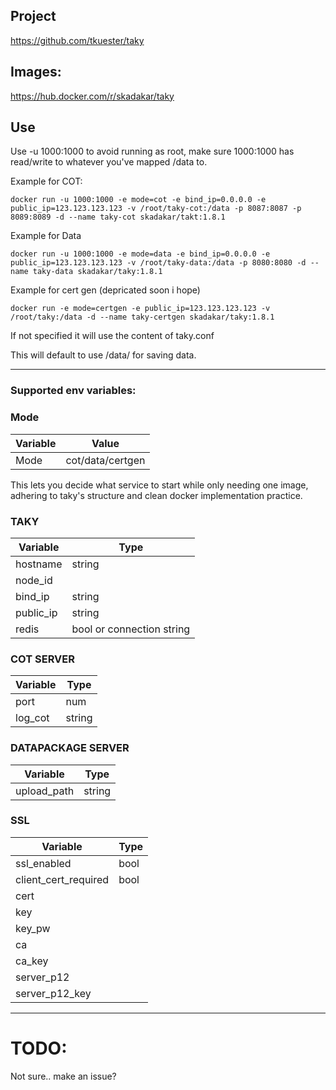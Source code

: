 ## Project 

https://github.com/tkuester/taky

## Images: 

https://hub.docker.com/r/skadakar/taky


## Use
Use -u 1000:1000 to avoid running as root, make sure 1000:1000 has read/write to whatever you've mapped /data to.

Example for COT:
```
docker run -u 1000:1000 -e mode=cot -e bind_ip=0.0.0.0 -e public_ip=123.123.123.123 -v /root/taky-cot:/data -p 8087:8087 -p 8089:8089 -d --name taky-cot skadakar/takt:1.8.1
```
Example for Data
```
docker run -u 1000:1000 -e mode=data -e bind_ip=0.0.0.0 -e public_ip=123.123.123.123 -v /root/taky-data:/data -p 8080:8080 -d --name taky-data skadakar/taky:1.8.1
```
Example for cert gen (depricated soon i hope)
```
docker run -e mode=certgen -e public_ip=123.123.123.123 -v /root/taky:/data -d --name taky-certgen skadakar/taky:1.8.1
```

If not specified it will use the content of taky.conf

This will default to use /data/ for saving data.

*  *  *  *  *

### Supported env variables:
### Mode
|Variable|Value|
|-----|----|
|Mode|cot/data/certgen|
 
This lets you decide what service to start while only needing one image, adhering to taky's structure and clean docker implementation practice. 

### TAKY
|Variable|Type|
|-----|----|
|hostname|string|
|node_id||string|
|bind_ip|string|
|public_ip|string|
|redis|bool or connection string|

### COT SERVER
|Variable|Type|
|-----|----|
|port|num|
|log_cot|string|

### DATAPACKAGE SERVER
|Variable|Type|
|-----|----|
|upload_path|string|

### SSL
|Variable|Type|
|-----|----|
|ssl_enabled|bool|
|client_cert_required|bool|
|cert|
|key|
|key_pw|
|ca|
|ca_key|
|server_p12|
|server_p12_key|
*  *  *  *  *

# TODO:

Not sure.. make an issue? 
